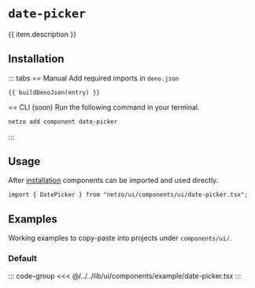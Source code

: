 <script setup>
import SectionDocsCards from '@theme/components/sections/SectionDocsCards.vue'
import en from '~/locales/en.js'
import { ui } from '~/../lib/ui/components/registry.ts'
import { buildDenoJson } from '~/src/utils.ts'
const item = en.components.find(({ uid }) => uid === 'date-picker')
const entry = ui.find(i => item.uid === i.name)
</script>

<div class="mb-5 w-75px h-75px"  :class="item.icon" />

# `date-picker`

{{ item.description }}

## Installation

::: tabs
== Manual
Add required imports in `deno.json`
```json-vue
{{ buildDenoJson(entry) }}
```
== CLI (soon)
Run the following command in your terminal.
```sh
netzo add component date-picker
```
:::

## Usage

After [installation](#installation) components can be imported and used directly.

```tsx
import { DatePicker } from "netzo/ui/components/ui/date-picker.tsx";
```

## Examples

Working examples to copy-paste into projects under `components/ui/`.

### Default

::: code-group
<<< @/../../lib/ui/components/example/date-picker.tsx
:::
